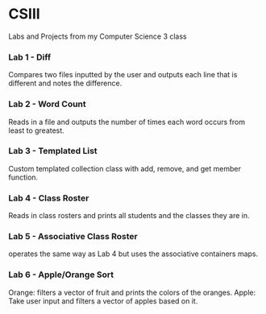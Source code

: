 # CSIII
Labs and Projects from my Computer Science 3 class

### Lab 1 - Diff
Compares two files inputted by the user and outputs each line that is different and notes the difference.

### Lab 2 - Word Count
Reads in a file and outputs the number of times each word occurs from least to greatest.

### Lab 3 - Templated List
Custom templated collection class with add, remove, and get member function.

### Lab 4 - Class Roster
Reads in class rosters and prints all students and the classes they are in.

### Lab 5 - Associative Class Roster
operates the same way as Lab 4 but uses the associative containers maps.

### Lab 6 - Apple/Orange Sort
Orange: filters a vector of fruit and prints the colors of the oranges.
Apple: Take user input and filters a vector of apples based on it.